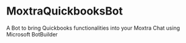 # MoxtraQuickbooksBot
A Bot to bring Quickbooks functionalities into your Moxtra Chat using Microsoft BotBuilder
